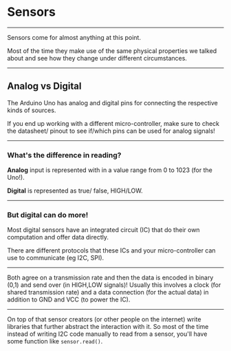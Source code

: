 # Sensors

---

Sensors come for almost anything at this point.

Most of the time they make use of the same physical properties we talked about and see how they change under different circumstances.

---

## Analog vs Digital

The Arduino Uno has analog and digital pins for connecting the respective kinds of sources.

If you end up working with a different micro-controller, make sure to check the datasheet/ pinout to see if/which pins can be used for analog signals!

---

### What's the difference in reading?

**Analog** input is represented with in a value range from 0 to 1023 (for the Uno!).

**Digital** is represented as true/ false, HIGH/LOW.

---

### But digital can do more!

Most digital sensors have an integrated circuit (IC) that do their own computation and offer data directly.

There are different protocols that these ICs and your micro-controller can use to communicate (eg I2C, SPI).

---

Both agree on a transmission rate and then the data is encoded in binary (0,1) and send over (in HIGH,LOW signals)! Usually this involves a clock (for shared transmission rate) and a data connection (for the actual data) in addition to GND and VCC (to power the IC).

---

On top of that sensor creators (or other people on the internet) write libraries that further abstract the interaction with it. So most of the time instead of writing I2C code manually to read from a sensor, you'll have some function like `sensor.read()`.
